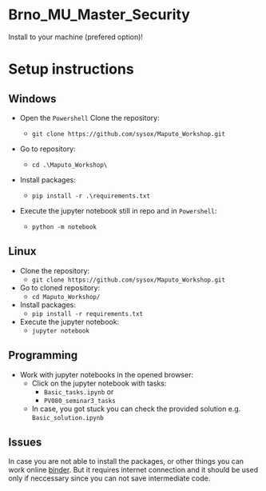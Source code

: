 # Brno_MU_Master_Security

Install to your machine (prefered option)!

# Setup instructions
## Windows 
- Open the ```Powershell```
	Clone the repository:
    - ```git clone https://github.com/sysox/Maputo_Workshop.git``` 
- Go to repository:
    - ```cd .\Maputo_Workshop\```
- Install packages:
    - ```pip install -r .\requirements.txt```

- Execute the jupyter notebook still in repo and in ```Powershell```:
    - ```python -m notebook``` 

	 
## Linux
- Clone the repository:
    - ```git clone https://github.com/sysox/Maputo_Workshop.git``` 
- Go to cloned repository:
	- ```cd Maputo_Workshop/``` 
- Install packages:
    - ```pip install -r requirements.txt```
- Execute the jupyter notebook:
	- ```jupyter notebook```

## Programming 
- Work with jupyter notebooks in the opened browser:
   - Click on the jupyter notebook with tasks:
       - ```Basic_tasks.ipynb``` or 
       - ```PV080_seminar3_tasks```
    - In case, you got stuck you can check the provided solution e.g. ```Basic_solution.ipynb```

## Issues
In case you are not able to install the packages, or other things you can work online [binder](https://mybinder.org/v2/gh/sysox/Maputo_Workshop/HEAD).  But it requires internet connection and it should be used only if neccessary since you can not save intermediate code.